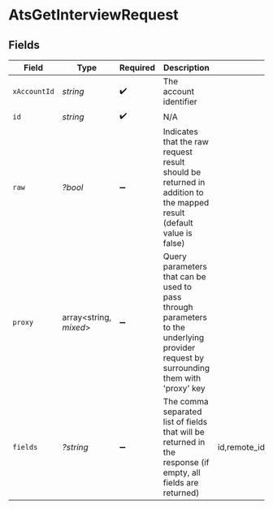 # AtsGetInterviewRequest


## Fields

| Field                                                                                                                                                                                                                                                        | Type                                                                                                                                                                                                                                                         | Required                                                                                                                                                                                                                                                     | Description                                                                                                                                                                                                                                                  | Example                                                                                                                                                                                                                                                      |
| ------------------------------------------------------------------------------------------------------------------------------------------------------------------------------------------------------------------------------------------------------------ | ------------------------------------------------------------------------------------------------------------------------------------------------------------------------------------------------------------------------------------------------------------ | ------------------------------------------------------------------------------------------------------------------------------------------------------------------------------------------------------------------------------------------------------------ | ------------------------------------------------------------------------------------------------------------------------------------------------------------------------------------------------------------------------------------------------------------ | ------------------------------------------------------------------------------------------------------------------------------------------------------------------------------------------------------------------------------------------------------------ |
| `xAccountId`                                                                                                                                                                                                                                                 | *string*                                                                                                                                                                                                                                                     | :heavy_check_mark:                                                                                                                                                                                                                                           | The account identifier                                                                                                                                                                                                                                       |                                                                                                                                                                                                                                                              |
| `id`                                                                                                                                                                                                                                                         | *string*                                                                                                                                                                                                                                                     | :heavy_check_mark:                                                                                                                                                                                                                                           | N/A                                                                                                                                                                                                                                                          |                                                                                                                                                                                                                                                              |
| `raw`                                                                                                                                                                                                                                                        | *?bool*                                                                                                                                                                                                                                                      | :heavy_minus_sign:                                                                                                                                                                                                                                           | Indicates that the raw request result should be returned in addition to the mapped result (default value is false)                                                                                                                                           |                                                                                                                                                                                                                                                              |
| `proxy`                                                                                                                                                                                                                                                      | array<string, *mixed*>                                                                                                                                                                                                                                       | :heavy_minus_sign:                                                                                                                                                                                                                                           | Query parameters that can be used to pass through parameters to the underlying provider request by surrounding them with 'proxy' key                                                                                                                         |                                                                                                                                                                                                                                                              |
| `fields`                                                                                                                                                                                                                                                     | *?string*                                                                                                                                                                                                                                                    | :heavy_minus_sign:                                                                                                                                                                                                                                           | The comma separated list of fields that will be returned in the response (if empty, all fields are returned)                                                                                                                                                 | id,remote_id,application_id,remote_application_id,interview_stage_id,remote_interview_stage_id,interview_stage,status,interview_status,interviewer_ids,remote_interviewer_ids,interview_parts,interviewers,start_at,end_at,meeting_url,created_at,updated_at |